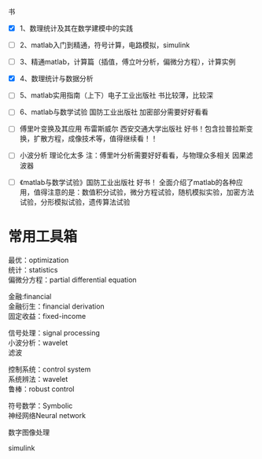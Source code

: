 

书
- [x] 1、数理统计及其在数学建模中的实践
- [ ] 2、matlab入门到精通，符号计算，电路模拟，simulink
- [ ] 3、精通matlab，计算篇（插值，傅立叶分析，偏微分方程），计算实例
- [x] 4、数理统计与数据分析
- [ ] 5、matlab实用指南（上下）电子工业出版社   书比较薄，比较深
- [ ] 6、matlab与数学试验          国防工业出版社         加密部分需要好好看看
- [ ] 傅里叶变换及其应用    布雷斯威尔  西安交通大学出版社      好书！包含拉普拉斯变换，扩散方程，成像技术等，值得继续看！！
- [ ] 小波分析     理论化太多
注：傅里叶分析需要好好看看，与物理众多相关
因果滤波器
- [ ] 《matlab与数学试验》国防工业出版社  好书！
         全面介绍了matlab的各种应用，值得注意的是：数值积分试验，微分方程试验，随机模拟实验，加密方法试验，分形模拟试验，遗传算法试验


# 常用工具箱
最优：optimization  
统计：statistics  
偏微分方程：partial differential equation  

金融:financial  
金融衍生：financial derivation  
固定收益：fixed-income  

信号处理：signal processing  
小波分析：wavelet  
滤波  

控制系统：control system  
系统辨法：wavelet  
鲁棒：robust control  

符号数学：Symbolic  
神经网络Neural network  

数字图像处理  

simulink  
